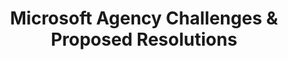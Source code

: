 ---
highlight: "false" 
title: "Microsoft Agency Challenges & Proposed Resolutions"
description: "In July 2021, the ITVMO began a deep dive of Microsoft to support Agencies with specific procurement issues including transitioning from G3 to G5, negotiating terms and conditions, and contract lifecycle management."
url-link: "https://community.max.gov/download/attachments/2314102898/Microsoft%20-%20Challenges%20and%20Proposed%20Resolutions%20Overview.pdf?api=v2"
type: "PDF"
gov-only: "true"
is-external: "false"
publication-date: "Janaury 2022"
reading-time: "25"
resource-type: "report"
filter: "acquisition-best-practices"
audience: "contracts-acquisitions"
branded-offerings: "oem-acquisition-initiatives"
---